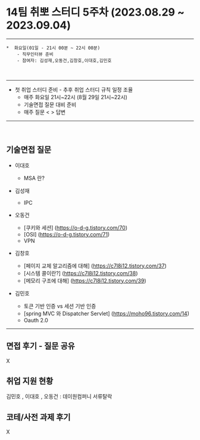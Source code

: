 
# 14팀 취뽀 스터디 5주차 (2023.08.29 ~ 2023.09.04)

---
    *  화요일(01일 - 21시 00분 ~ 22시 00분)
        - 직무인터뷰 준비
        - 참여자: 김성재,오동건,김창호,이대호,김민호
        
<br>

---

   * 첫 취업 스터디 준비
    - 추후 취업 스터디 규칙 일정 조율
     - 매주 화요일 21시~22시 (8월 29일 21시~22시)
     - 기술면접 질문 대비 준비
     - 매주 질문 < > 답변 

---
<br>


## 기술면접 질문

* 이대호
   - MSA 란?
 
* 김성재
   - IPC

* 오동건
   - [쿠키와 세션]  (https://o-d-g.tistory.com/70)
   - [OSI]  (https://o-d-g.tistory.com/71)
   - VPN

* 김창호
   - [페이지 교체 알고리즘에 대해]  (https://c7l8i12.tistory.com/37)
   - [시스템 콜이란?]  (https://c7l8i12.tistory.com/38)
   - [메모리 구조에 대해]  (https://c7l8i12.tistory.com/39)
     
* 김민호
   - 토큰 기반 인증 vs 세션 기반 인증
   - [spring MVC 와 Dispatcher Servlet]  (https://moho96.tistory.com/14)
   - Oauth 2.0
---

## 면접 후기 - 질문 공유
X

## 취업 지원 현황
김민호 , 이대호 , 오동건 : 데이원컴퍼니 서류탈락

## 코테/사전 과제 후기
X
